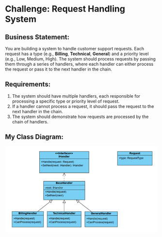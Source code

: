 # Challenge: Request Handling System
## Business Statement:
You are building a system to handle customer support requests. Each request has a type (e.g., **Billing**, **Technical**, **General**) and a priority level (e.g., Low, Medium, High). The system should process requests by passing them through a series of handlers, where each handler can either process the request or pass it to the next handler in the chain.

## Requirements:
1. The system should have multiple handlers, each responsible for processing a specific type or priority level of request.
2. If a handler cannot process a request, it should pass the request to the next handler in the chain.
3. The system should demonstrate how requests are processed by the chain of handlers.

## My Class Diagram:

![Class Diagram](RequestHandlerClassDiagram.png)